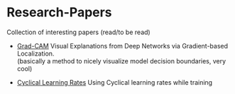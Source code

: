 # Research-Papers
Collection of interesting papers (read/to be read)

* [Grad-CAM](http://openaccess.thecvf.com/content_ICCV_2017/papers/Selvaraju_Grad-CAM_Visual_Explanations_ICCV_2017_paper.pdf) Visual Explanations from Deep Networks via Gradient-based Localization.  
(basically a method to nicely visualize model decision boundaries, very cool)

* [Cyclical Learning Rates](https://arxiv.org/pdf/1506.01186.pdf) Using Cyclical learning rates while training

  
